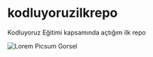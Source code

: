 # kodluyoruzilkrepo
Kodluyoruz Eğitimi kapsamında açtığım ilk repo

![Lorem Picsum Gorsel](https://picsum.photos/200/300)